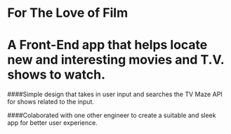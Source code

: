 # For The Love of Film

# A Front-End app that helps locate new and interesting movies and T.V. shows to watch.

####Simple design that takes in user input and searches the TV Maze API for shows related to the input.

####Colaborated with one other engineer to create a suitable and sleek app for better user experience.
